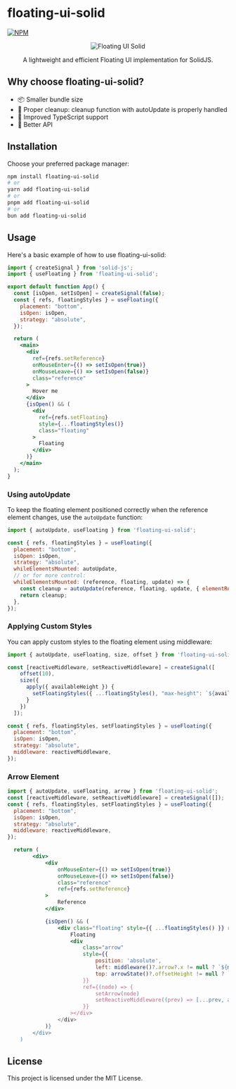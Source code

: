 # floating-ui-solid

[![NPM](https://img.shields.io/npm/v/floating-ui-solid)](https://www.npmjs.com/package/floating-ui-solid)
<p align="center">
  <img src="https://i.imgur.com/l8VYgtb.png" alt="Floating UI Solid">
<p>

<p align="center">
A lightweight and efficient Floating UI implementation for SolidJS.
<p>

## Why choose floating-ui-solid?

- 📦 Smaller bundle size
- 🧹 Proper cleanup: cleanup function with autoUpdate is properly handled
- 💪 Improved TypeScript support
- 🤖 Better API

## Installation

Choose your preferred package manager:

```bash
npm install floating-ui-solid
# or
yarn add floating-ui-solid
# or
pnpm add floating-ui-solid
# or
bun add floating-ui-solid
```

## Usage

Here's a basic example of how to use floating-ui-solid:

```jsx
import { createSignal } from 'solid-js';
import { useFloating } from 'floating-ui-solid';

export default function App() {
  const [isOpen, setIsOpen] = createSignal(false);
  const { refs, floatingStyles } = useFloating({
    placement: "bottom",
    isOpen: isOpen,
    strategy: "absolute",
  });

  return (
    <main>
      <div
        ref={refs.setReference}
        onMouseEnter={() => setIsOpen(true)}
        onMouseLeave={() => setIsOpen(false)}
        class="reference"
      >
        Hover me
      </div>
      {isOpen() && (
        <div
          ref={refs.setFloating}
          style={...floatingStyles()}
          class="floating"
        >
          Floating
        </div>
      )}
    </main>
  );
}
```

### Using autoUpdate

To keep the floating element positioned correctly when the reference element changes, use the `autoUpdate` function:

```jsx
import { autoUpdate, useFloating } from 'floating-ui-solid';

const { refs, floatingStyles } = useFloating({
  placement: "bottom",
  isOpen: isOpen,
  strategy: "absolute",
  whileElementsMounted: autoUpdate,
  // or for more control:
  whileElementsMounted: (reference, floating, update) => {
    const cleanup = autoUpdate(reference, floating, update, { elementResize: true });
    return cleanup;
  },
});
```

### Applying Custom Styles

You can apply custom styles to the floating element using middleware:

```jsx
import { autoUpdate, useFloating, size, offset } from 'floating-ui-solid';

const [reactiveMiddleware, setReactiveMiddleware] = createSignal([
    offset(10),
    size({
      apply({ availableHeight }) {
        setFloatingStyles({ ...floatingStyles(), "max-height": `${availableHeight}px` });
      }
    })
  ]);

const { refs, floatingStyles, setFloatingStyles } = useFloating({
  placement: "bottom",
  isOpen: isOpen,
  strategy: "absolute",
  middleware: reactiveMiddleware,
});
```
### Arrow Element

```jsx
import { autoUpdate, useFloating, arrow } from 'floating-ui-solid';
const [reactiveMiddleware, setReactiveMiddleware] = createSignal([]);
const { refs, floatingStyles, setFloatingStyles } = useFloating({
  placement: "bottom",
  isOpen: isOpen,
  strategy: "absolute",
  middleware: reactiveMiddleware,
});

  return (
        <div>
            <div
                onMouseEnter={() => setIsOpen(true)}
                onMouseLeave={() => setIsOpen(false)}
                class="reference"
                ref={refs.setReference}
            >
                Reference
            </div>

            {isOpen() && (
                <div class="floating" style={{ ...floatingStyles() }} ref={refs.setFloating}>
                    Floating
                    <div
                        class="arrow"
                        style={{
                            position: 'absolute',
                            left: middleware()?.arrow?.x != null ? `${middleware().arrow?.x}px` : '',
                            top: arrowState()?.offsetHeight != null ? `${-arrowState()?.offsetHeight! / 2}px` : '',
                        }}
                        ref={(node) => {
                            setArrow(node)
                            setReactiveMiddleware((prev) => [...prev, arrow({ element: node })]); // set it once it's ready
                        }}
                    ></div>
                </div>
            )}
        </div>
    )
```
## License

This project is licensed under the MIT License.